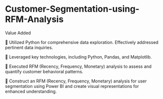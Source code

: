 # Customer-Segmentation-using-RFM-Analysis
Value Added

 Utilized Python for comprehensive data exploration. Effectively addressed pertinent data inquiries.

 Leveraged key technologies, including Python, Pandas, and Matplotlib.

 Executed RFM (Recency, Frequency, Monetary) analysis to assess and quantify customer behavioral 
patterns.

 Construct an RFM (Recency, Frequency, Monetary) analysis for user segmentation using Power BI and create visual representations for enhanced understanding.
